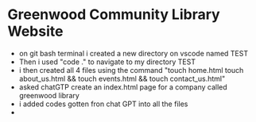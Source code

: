 
# Greenwood Community Library Website

- on git bash terminal i created a new directory on vscode named TEST
- Then i used "code ." to navigate to my directory TEST 
- i then created all 4 files using the command "touch home.html touch about_us.html && touch events.html && touch contact_us.html"
- asked chatGTP create an index.html page for a company called greenwood library
 -  i added codes gotten fron chat GPT into all the files 
 - 
